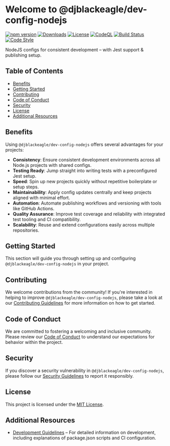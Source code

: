 # Welcome to @djblackeagle/dev-config-nodejs <!-- omit in toc -->

[![npm version](https://img.shields.io/npm/v/@djblackeagle/dev-config-nodejs.svg)][REF_INTERN_URL_NPMJS_PACKAGE]
[![Downloads](https://img.shields.io/npm/dm/@djblackeagle/dev-config-nodejs.svg)][REF_INTERN_URL_NPMJS_PACKAGE]
[![License](https://img.shields.io/badge/License-MIT-blue.svg)][REF_INTERN_FILE_MD_LICENSE]
[![CodeQL](https://github.com/DJBlackEagle/dev-config-nodejs/workflows/CodeQL/badge.svg)][REF_INTERN_URL_WORKFLOW_CODEQL]
[![Build Status](https://github.com/DJBlackEagle/dev-config-nodejs/workflows/Code%20quality%20and%20tests/badge.svg)][REF_INTERN_URL_WORKFLOW_CQAT]
[![Code Style](https://img.shields.io/badge/code_style-@djblackeagle/dev--config--nodejs-blue.svg)][REF_INTERN_URL_CODESTYLE]

NodeJS configs for consistent development – with Jest support & publishing setup.

## Table of Contents <!-- omit in toc -->

- [Benefits](#benefits)
- [Getting Started](#getting-started)
- [Contributing](#contributing)
- [Code of Conduct](#code-of-conduct)
- [Security](#security)
- [License](#license)
- [Additional Resources](#additional-resources)

## Benefits

Using `@djblackeagle/dev-config-nodejs` offers several advantages for your projects:

- **Consistency**: Ensure consistent development environments across all Node.js
  projects with shared configs.
- **Testing Ready**: Jump straight into writing tests with a preconfigured Jest setup.
- **Speed**: Spin up new projects quickly without repetitive boilerplate or setup
  steps.
- **Maintainability**: Apply config updates centrally and keep projects aligned with
  minimal effort.
- **Automation**: Automate publishing workflows and versioning with tools like
  GitHub Actions.
- **Quality Assurance**: Improve test coverage and reliability with integrated test
  tooling and CI compatibility.
- **Scalability**: Reuse and extend configurations easily across multiple repositories.

## Getting Started

This section will guide you through setting up and configuring `@djblackeagle/dev-config-nodejs`
in your project.

## Contributing

We welcome contributions from the community! If you're interested in helping to
improve `@djblackeagle/dev-config-nodejs`, please take a look at our
[Contributing Guidelines][REF_INTERN_FILE_MD_CONTRIBUTING] for more information
on how to get started.

## Code of Conduct

We are committed to fostering a welcoming and inclusive community. Please review
our [Code of Conduct][REF_INTERN_FILE_MD_CODE_OF_CONDUCT] to understand our
expectations for behavior within the project.

## Security

If you discover a security vulnerability in `@djblackeagle/dev-config-nodejs`, please
follow our [Security Guidelines][REF_INTERN_FILE_MD_SECURITY] to report it responsibly.

## License

This project is licensed under the [MIT License][REF_INTERN_FILE_MD_LICENSE].

## Additional Resources

- [Development Guidelines][REF_INTERN_FILE_MD_DEVELOPMENT] – For detailed information
  on development, including explanations of package.json scripts and CI configuration.

[REF_INTERN_EMAIL_ADDRESS_COD]: mailto:djblackeagle-dev@djblackeagle.services
[REF_INTERN_EMAIL_ADDRESS_OWNER]: mailto:djblackeagle-dev@djblackeagle.services
[REF_INTERN_EMAIL_ADDRESS_SECURITY]: mailto:djblackeagle-dev@djblackeagle.services
[REF_INTERN_FILE_MD_CHANGELOG]: CHANGELOG.md
[REF_INTERN_FILE_MD_CODE_OF_CONDUCT]: CODE_OF_CONDUCT.md
[REF_INTERN_FILE_MD_CONTRIBUTING]: CONTRIBUTING.md
[REF_INTERN_FILE_MD_DEVELOPMENT]: DEVELOPMENT.md
[REF_INTERN_FILE_MD_LICENSE]: LICENSE.md
[REF_INTERN_FILE_MD_README]: README.md
[REF_INTERN_FILE_MD_SECURITY]: SECURITY.md
[REF_INTERN_URL_ACTIONS]: https://github.com/DJBlackEagle/dev-config-nodejs/actions
[REF_INTERN_URL_CODESTYLE]: https://github.com/DJBlackEagle/dev-config-nodejs
[REF_INTERN_URL_COMMITS]: https://github.com/DJBlackEagle/dev-config-nodejs/commits/main/
[REF_INTERN_URL_COMMIT_MESSAGE_FORMAT]: https://www.conventionalcommits.org/en/v1.0.0/
[REF_INTERN_URL_CONTRIBUTING_GENERATOR]: https://contributing.md/generator
[REF_INTERN_URL_GIT]: https://github.com/DJBlackEagle/dev-config-nodejs
[REF_INTERN_URL_ISSUE_LIST]: https://github.com/DJBlackEagle/dev-config-nodejs/issues
[REF_INTERN_URL_ISSUE_NEW]: https://github.com/DJBlackEagle/dev-config-nodejs/issues/new/choose
[REF_INTERN_URL_MD_CHANGELOG]: https://github.com/DJBlackEagle/dev-config-nodejs/blob/main/CHANGELOG.md
[REF_INTERN_URL_MD_CODE_OF_CONDUCT]: https://github.com/DJBlackEagle/dev-config-nodejs/blob/main/CODE_OF_CONDUCT.md
[REF_INTERN_URL_MD_CONTRIBUTING]: https://github.com/DJBlackEagle/dev-config-nodejs/blob/main/CONTRIBUTING.md
[REF_INTERN_URL_MD_DEVELOPMENT]: https://github.com/DJBlackEagle/dev-config-nodejs/blob/main/DEVELOPMENT.md
[REF_INTERN_URL_MD_LICENSE]: https://github.com/DJBlackEagle/dev-config-nodejs/blob/main/LICENSE.md
[REF_INTERN_URL_MD_README]: https://github.com/DJBlackEagle/dev-config-nodejs/blob/main/README.md
[REF_INTERN_URL_MD_SECURITY]: https://github.com/DJBlackEagle/dev-config-nodejs/blob/main/SECURITY.md
[REF_INTERN_URL_NPMJS_PACKAGE]: https://www.npmjs.com/package/@djblackeagle/dev-config-nodejs
[REF_INTERN_URL_PULLREQUEST]: https://github.com/DJBlackEagle/dev-config-nodejs/pulls
[REF_INTERN_URL_VULNERABILITY]: https://github.com/DJBlackEagle/dev-config-nodejs/security
[REF_INTERN_URL_VULNERABILITY_NEW]: https://github.com/DJBlackEagle/dev-config-nodejs/security/advisories/new
[REF_INTERN_URL_WORKFLOW_CQAT]: https://github.com/DJBlackEagle/dev-config-nodejs/actions/workflows/code-quality-and-tests.yml
[REF_INTERN_URL_WORKFLOW_CODEQL]: https://github.com/DJBlackEagle/dev-config-nodejs/actions/workflows/codeql.yml
